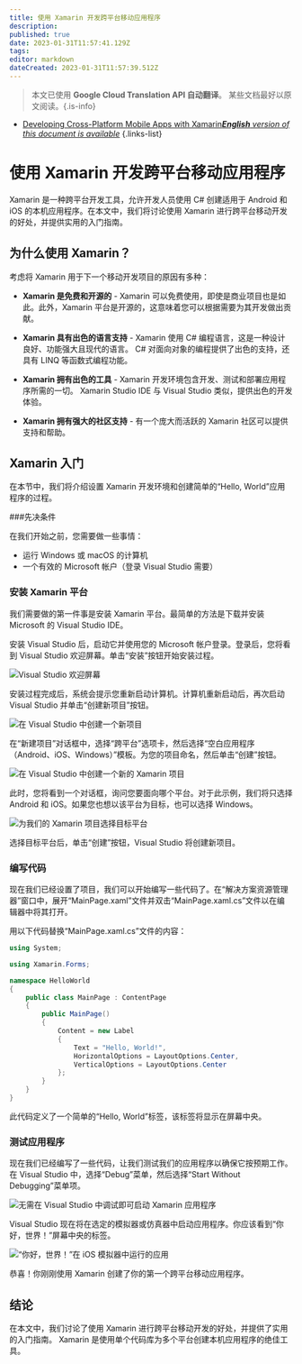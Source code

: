 ```yaml
---
title: 使用 Xamarin 开发跨平台移动应用程序
description: 
published: true
date: 2023-01-31T11:57:41.129Z
tags: 
editor: markdown
dateCreated: 2023-01-31T11:57:39.512Z
---
```


> 本文已使用 **Google Cloud Translation API 自动翻译**。
某些文档最好以原文阅读。{.is-info}

- [Developing Cross-Platform Mobile Apps with Xamarin***English** version of this document is available*](/en/Knowledge-base/Common/developing-cross-platform-mobile-apps-with-xamarin)
{.links-list}



# 使用 Xamarin 开发跨平台移动应用程序

Xamarin 是一种跨平台开发工具，允许开发人员使用 C# 创建适用于 Android 和 iOS 的本机应用程序。在本文中，我们将讨论使用 Xamarin 进行跨平台移动开发的好处，并提供实用的入门指南。

## 为什么使用 Xamarin？

考虑将 Xamarin 用于下一个移动开发项目的原因有多种：

- **Xamarin 是免费和开源的** - Xamarin 可以免费使用，即使是商业项目也是如此。此外，Xamarin 平台是开源的，这意味着您可以根据需要为其开发做出贡献。

- **Xamarin 具有出色的语言支持** - Xamarin 使用 C# 编程语言，这是一种设计良好、功能强大且现代的语言。 C# 对面向对象的编程提供了出色的支持，还具有 LINQ 等函数式编程功能。

- **Xamarin 拥有出色的工具** - Xamarin 开发环境包含开发、测试和部署应用程序所需的一切。 Xamarin Studio IDE 与 Visual Studio 类似，提供出色的开发体验。

- **Xamarin 拥有强大的社区支持** - 有一个庞大而活跃的 Xamarin 社区可以提供支持和帮助。

## Xamarin 入门

在本节中，我们将介绍设置 Xamarin 开发环境和创建简单的“Hello, World”应用程序的过程。

###先决条件

在我们开始之前，您需要做一些事情：

- 运行 Windows 或 macOS 的计算机
- 一个有效的 Microsoft 帐户（登录 Visual Studio 需要）

### 安装 Xamarin 平台

我们需要做的第一件事是安装 Xamarin 平台。最简单的方法是下载并安装 Microsoft 的 Visual Studio IDE。

安装 Visual Studio 后，启动它并使用您的 Microsoft 帐户登录。登录后，您将看到 Visual Studio 欢迎屏幕。单击“安装”按钮开始安装过程。

![Visual Studio 欢迎屏幕](https://i.imgur.com/p0sU6Tv.png)

安装过程完成后，系统会提示您重新启动计算机。计算机重新启动后，再次启动 Visual Studio 并单击“创建新项目”按钮。

![在 Visual Studio 中创建一个新项目](https://i.imgur.com/7bTzC4I.png)

在“新建项目”对话框中，选择“跨平台”选项卡，然后选择“空白应用程序（Android、iOS、Windows）”模板。为您的项目命名，然后单击“创建”按钮。

![在 Visual Studio 中创建一个新的 Xamarin 项目](https://i.imgur.com/eLFgU6O.png)

此时，您将看到一个对话框，询问您要面向哪个平台。对于此示例，我们将只选择 Android 和 iOS。如果您也想以该平台为目标，也可以选择 Windows。

![为我们的 Xamarin 项目选择目标平台](https://i.imgur.com/KzZ7bVx.png)

选择目标平台后，单击“创建”按钮，Visual Studio 将创建新项目。

### 编写代码

现在我们已经设置了项目，我们可以开始编写一些代码了。在“解决方案资源管理器”窗口中，展开“MainPage.xaml”文件并双击“MainPage.xaml.cs”文件以在编辑器中将其打开。

用以下代码替换“MainPage.xaml.cs”文件的内容：

```csharp
using System;

using Xamarin.Forms;

namespace HelloWorld
{
    public class MainPage : ContentPage
    {
        public MainPage()
        {
            Content = new Label
            {
                Text = "Hello, World!",
                HorizontalOptions = LayoutOptions.Center,
                VerticalOptions = LayoutOptions.Center
            };
        }
    }
}
```

此代码定义了一个简单的“Hello, World”标签，该标签将显示在屏幕中央。

### 测试应用程序

现在我们已经编写了一些代码，让我们测试我们的应用程序以确保它按预期工作。在 Visual Studio 中，选择“Debug”菜单，然后选择“Start Without Debugging”菜单项。

![无需在 Visual Studio 中调试即可启动 Xamarin 应用程序](https://i.imgur.com/W2nJNcu.png)

Visual Studio 现在将在选定的模拟器或仿真器中启动应用程序。你应该看到“你好，世界！”屏幕中央的标签。

![“你好，世界！”在 iOS 模拟器中运行的应用](https://i.imgur.com/5MWK0bY.png)

恭喜！你刚刚使用 Xamarin 创建了你的第一个跨平台移动应用程序。

## 结论

在本文中，我们讨论了使用 Xamarin 进行跨平台移动开发的好处，并提供了实用的入门指南。 Xamarin 是使用单个代码库为多个平台创建本机应用程序的绝佳工具。